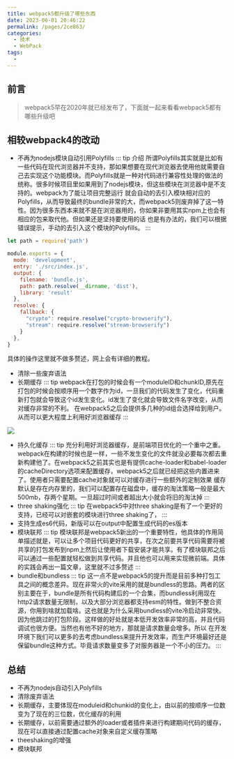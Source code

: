 ```yaml
---
title: webpack5都升级了哪些东西
date: 2023-06-01 20:46:22
permalink: /pages/2ce863/
categories:
  - 技术
  - WebPack
tags:
  - 
---
```

## 前言
>webpack5早在2020年就已经发布了，下面就一起来看看webpack5都有哪些升级吧

## 相较webpack4的改动

- 不再为nodejs模块自动引用Polyfills
::: tip 介绍
所谓Polyfills其实就是比如有一些代码在现代浏览器并不支持，那如果想要在现代浏览器去使用他就需要自己去实现这个功能模块。而Polyfills就是一种对代码进行兼容性处理的做法的统称。很多时候项目里如果用到了nodejs模块，但这些模块在浏览器中是不支持的。webpack为了能让项目完整运行
就会自动的去引入模块相对应的Polyfills，从而导致最终的bundle非常的大，而webpack5则废弃掉了这一特性。因为很多东西本来就不是在浏览器用的，你如果非要用其实npm上也会有相应的包来取代他。但如果还是坚持要使用的话
也是有办法的，我们可以根据错误提示，手动的去引入这个模块的Polyfills。
:::
```js
let path = require('path')

module.exports = {
  mode: 'development',
  entry: './src/index.js',
  output: {
    filename: 'bundle.js',
    path: path.resolve(__dirname, 'dist'),
    library: 'result'
  },
  resolve: {
    fallback: {
      "crypto": require.resolve("crypto-browserify"),
      "stream": require.resolve("stream-browserify")
    }
  },
}
```
具体的操作这里就不做多赘述，网上会有详细的教程。

- 清除一些废弃语法
- 长期缓存
::: tip
webpack在打包的时候会有一个moduleID和chunkID,原先在打包的时候会按顺序用一个数字作为id，一旦我们的代码发生了变化，代码重新打包就会导致这个id发生变化。id发生了变化就会导致文件名字改变，从而对缓存非常的不利。
在webpack5之后会提供多几种的id组合选择给到用户。从而可以更大程度上利用好浏览器缓存
:::
<img src="https://pic.imgdb.cn/item/647896caf024cca1738e5706.jpg" class="img">

- 持久化缓存
::: tip
充分利用好浏览器缓存，是前端项目优化的一个重中之重。webpack在构建的时候也是一样，一些不发生变化的文件就没必要每次都去重新构建他了。在webpack5之前其实也是有提供cache-loader和babel-loader的cacheDirectory选项来配置缓存，webpack5之后就已经把这些内置进来了。使用者只需要配置cache对象就可以对缓存进行一些额外的定制效果
缓存默认是存在内存里的，我们可以配置存在磁盘中，缓存的淘汰策略一般是最大500mb，存两个星期。一旦超过时间或者超出大小就会将旧的淘汰掉
:::
- three shaking强化
::: tip
在webpack5中对three shaking是有了一个更好的支持，已经可以对嵌套的模块进行three shaking了，
:::
- 支持生成es6代码，新版可以在output中配置生成代码的es版本
- 模块联邦
::: tip
模块联邦是webpack5新出的一个重要特性，他具体的作用简单描述就是，可以让多个项目代码更好的共享，在次之前要共享代码需要将被共享的打包发布到npm上然后让使用者下载安装才能共享。有了模块联邦之后可以通过一些配置就轻松做到共享代码。并且他也可以用来实现微前端。具体的实践会再出一篇文章，这里就不过多赘述
:::
- bundle和bundless
::: tip
这一点不是webpack5的提升而是目前多种打包工具之间的概念差异。现在非常火的vite采用的就是bundless的思路。两者的区别主要在于，bundle是所有代码构建后的一个合集，而bundless利用现在http2请求数量无限制，以及大部分浏览器都支持esm的特性。做到不整合资源，你用到啥就加载啥。这也就是为什么采用bundless的vite冷启动非常快。因为他跳过的打包阶段。这样做的好处就是本低开发效率非常的高，并且代码调试也很方便。当然也有他不好的地方，那就是请求数量会增多。所以
在开发环境下我们可以更多的去考虑bundless来提升开发效率，而生产环境最好还是保留bundle这种方式。毕竟请求数量变多了对服务器是一个不小的压力。
:::

## 总结
- 不再为nodejs自动引入Polyfills
- 清除废弃语法
- 长期缓存，主要体现在moduleid和chunkid的变化上，由以前的按顺序一位数变为了现在的三位数，优化缓存的利用
- 长期缓存，以前需要通过额外的loader或者插件来进行构建期间代码的缓存，现在可以直接通过配置cache对象来自定义缓存策略
- theeshaking的增强
- 模块联邦
